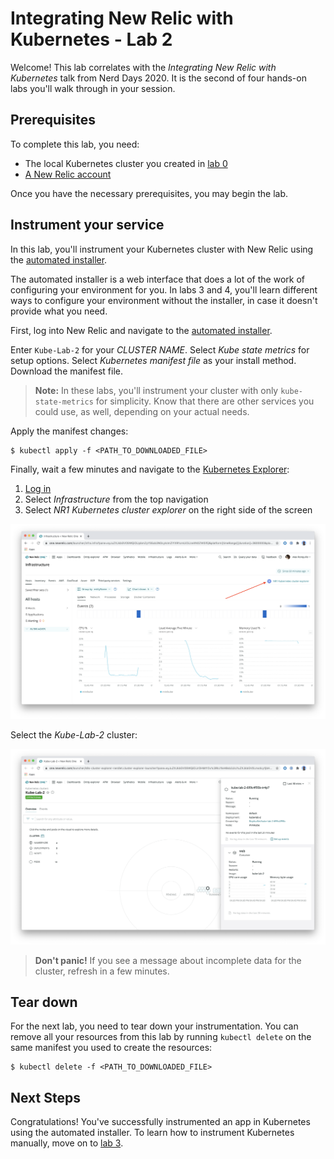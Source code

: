 # Integrating New Relic with Kubernetes - Lab 2

Welcome! This lab correlates with the _Integrating New Relic with Kubernetes_ talk from Nerd Days 2020. It is the second of four hands-on labs you'll walk through in your session.

## Prerequisites

To complete this lab, you need:

- The local Kubernetes cluster you created in [lab 0](../kube-lab-0/README.md)
- [A New Relic account](https://newrelic.com/signup)

Once you have the necessary prerequisites, you may begin the lab.

## Instrument your service

In this lab, you'll instrument your Kubernetes cluster with New Relic using the [automated installer](https://one.newrelic.com/launcher/nr1-core.settings?pane=eyJuZXJkbGV0SWQiOiJrOHMtY2x1c3Rlci1leHBsb3Jlci1uZXJkbGV0Lms4cy1zZXR1cCJ9).

The automated installer is a web interface that does a lot of the work of configuring your environment for you. In labs 3 and 4, you'll learn different ways to configure your environment without the installer, in case it doesn't provide what you need.

First, log into New Relic and navigate to the [automated installer](https://one.newrelic.com/launcher/nr1-core.settings?pane=eyJuZXJkbGV0SWQiOiJrOHMtY2x1c3Rlci1leHBsb3Jlci1uZXJkbGV0Lms4cy1zZXR1cCJ9).

Enter `Kube-Lab-2` for your _CLUSTER NAME_. Select _Kube state metrics_ for setup options. Select _Kubernetes manifest file_ as your install method. Download the manifest file.

> **Note:** In these labs, you'll instrument your cluster with only `kube-state-metrics` for simplicity. Know that there are other services you could use, as well, depending on your actual needs.

Apply the manifest changes:

```console
$ kubectl apply -f <PATH_TO_DOWNLOADED_FILE>
```

Finally, wait a few minutes and navigate to the [Kubernetes Explorer](https://docs.newrelic.com/docs/integrations/kubernetes-integration/understand-use-data/kubernetes-cluster-explorer):

1. [Log in](https://one.newrelic.com/)
2. Select _Infrastructure_ from the top navigation
3. Select _NR1 Kubernetes cluster explorer_ on the right side of the screen

![Navigate to the Cluster Explorer](static/cluster_explorer_link.png)

Select the _Kube-Lab-2_ cluster:

![Explore Kubernetes](static/cluster_explorer.png)

> **Don't panic!** If you see a message about incomplete data for the cluster, refresh in a few minutes.

## Tear down

For the next lab, you need to tear down your instrumentation. You can remove all your resources from this lab by running `kubectl delete` on the same manifest you used to create the resources:

```console
$ kubectl delete -f <PATH_TO_DOWNLOADED_FILE>
```

## Next Steps

Congratulations! You've successfully instrumented an app in Kubernetes using the automated installer. To learn how to instrument Kubernetes manually, move on to [lab 3](../kube-lab-3/README.md).